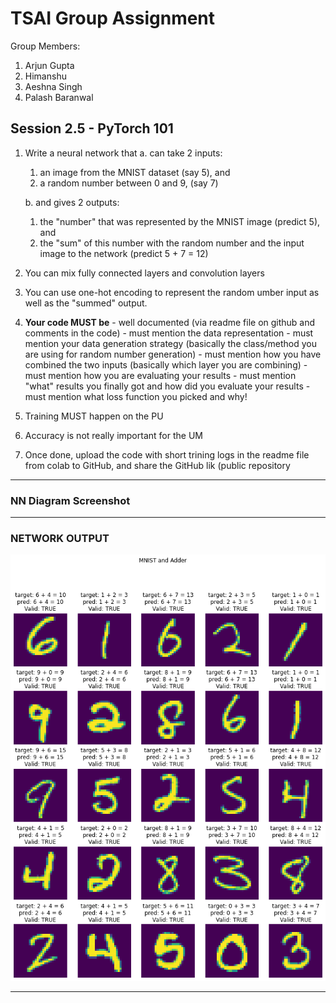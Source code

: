 # TSAI Group Assignment

Group Members:

1. Arjun Gupta
2. Himanshu
3. Aeshna Singh
4. Palash Baranwal

## Session 2.5 - PyTorch 101

1. Write a neural network that
   a. can take 2 inputs:

   1. an image from the MNIST dataset (say 5), and
   2. a random number between 0 and 9, (say 7)

   b. and gives 2 outputs:

   1. the "number" that was represented by the MNIST image (predict 5), and
   2. the "sum" of this number with the random number and the input image to the network (predict 5 + 7 = 12)

2. You can mix fully connected layers and convolution layers

3. You can use one-hot encoding to represent the random umber input as well as the "summed" output.

4. **Your code MUST be** - well documented (via readme file on github and comments in the code) - must mention the data representation - must mention your data generation strategy (basically the class/method you are using for random number generation) - must mention how you have combined the two inputs (basically which layer you are combining) - must mention how you are evaluating your results - must mention "what" results you finally got and how did you evaluate your results - must mention what loss function you picked and why!

5. Training MUST happen on the PU

6. Accuracy is not really important for the UM

7. Once done, upload the code with short trining logs in the readme file from colab to GitHub, and share the GitHub lik (public repository

---

### NN Diagram Screenshot

---

### NETWORK OUTPUT

![output_image](assets/output.png)

---
